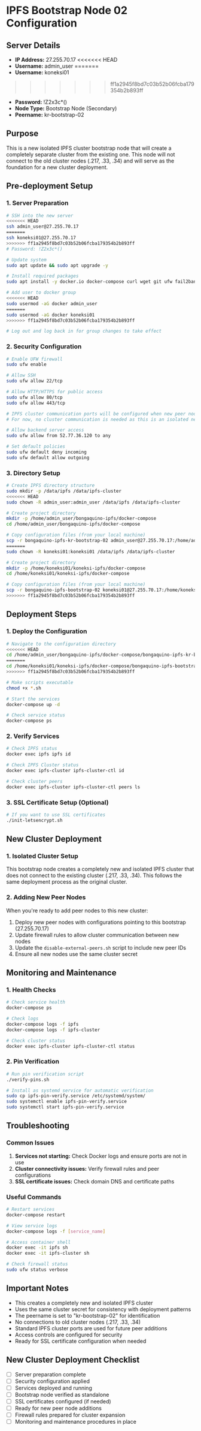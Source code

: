 # IPFS Bootstrap Node 02 Configuration

## Server Details
- **IP Address:** 27.255.70.17
<<<<<<< HEAD
- **Username:** admin_user
=======
- **Username:** koneksi01
>>>>>>> ff1a2945f8bd7c03b52b06fcba179354b2b893ff
- **Password:** !Z2x3c*()
- **Node Type:** Bootstrap Node (Secondary)
- **Peername:** kr-bootstrap-02

## Purpose
This is a new isolated IPFS cluster bootstrap node that will create a completely separate cluster from the existing one. This node will not connect to the old cluster nodes (.217, .33, .34) and will serve as the foundation for a new cluster deployment.

## Pre-deployment Setup

### 1. Server Preparation
```bash
# SSH into the new server
<<<<<<< HEAD
ssh admin_user@27.255.70.17
=======
ssh koneksi01@27.255.70.17
>>>>>>> ff1a2945f8bd7c03b52b06fcba179354b2b893ff
# Password: !Z2x3c*()

# Update system
sudo apt update && sudo apt upgrade -y

# Install required packages
sudo apt install -y docker.io docker-compose curl wget git ufw fail2ban

# Add user to docker group
<<<<<<< HEAD
sudo usermod -aG docker admin_user
=======
sudo usermod -aG docker koneksi01
>>>>>>> ff1a2945f8bd7c03b52b06fcba179354b2b893ff

# Log out and log back in for group changes to take effect
```

### 2. Security Configuration
```bash
# Enable UFW firewall
sudo ufw enable

# Allow SSH
sudo ufw allow 22/tcp

# Allow HTTP/HTTPS for public access
sudo ufw allow 80/tcp
sudo ufw allow 443/tcp

# IPFS cluster communication ports will be configured when new peer nodes are added
# For now, no cluster communication is needed as this is an isolated new cluster

# Allow backend server access
sudo ufw allow from 52.77.36.120 to any

# Set default policies
sudo ufw default deny incoming
sudo ufw default allow outgoing
```

### 3. Directory Setup
```bash
# Create IPFS directory structure
sudo mkdir -p /data/ipfs /data/ipfs-cluster
<<<<<<< HEAD
sudo chown -R admin_user:admin_user /data/ipfs /data/ipfs-cluster

# Create project directory
mkdir -p /home/admin_user/bongaquino-ipfs/docker-compose
cd /home/admin_user/bongaquino-ipfs/docker-compose

# Copy configuration files (from your local machine)
scp -r bongaquino-ipfs-kr-bootstrap-02 admin_user@27.255.70.17:/home/admin_user/bongaquino-ipfs/docker-compose/
=======
sudo chown -R koneksi01:koneksi01 /data/ipfs /data/ipfs-cluster

# Create project directory
mkdir -p /home/koneksi01/koneksi-ipfs/docker-compose
cd /home/koneksi01/koneksi-ipfs/docker-compose

# Copy configuration files (from your local machine)
scp -r bongaquino-ipfs-bootstrap-02 koneksi01@27.255.70.17:/home/koneksi01/koneksi-ipfs/docker-compose/
>>>>>>> ff1a2945f8bd7c03b52b06fcba179354b2b893ff
```

## Deployment Steps

### 1. Deploy the Configuration
```bash
# Navigate to the configuration directory
<<<<<<< HEAD
cd /home/admin_user/bongaquino-ipfs/docker-compose/bongaquino-ipfs-kr-bootstrap-02
=======
cd /home/koneksi01/koneksi-ipfs/docker-compose/bongaquino-ipfs-bootstrap-02
>>>>>>> ff1a2945f8bd7c03b52b06fcba179354b2b893ff

# Make scripts executable
chmod +x *.sh

# Start the services
docker-compose up -d

# Check service status
docker-compose ps
```

### 2. Verify Services
```bash
# Check IPFS status
docker exec ipfs ipfs id

# Check IPFS Cluster status
docker exec ipfs-cluster ipfs-cluster-ctl id

# Check cluster peers
docker exec ipfs-cluster ipfs-cluster-ctl peers ls
```

### 3. SSL Certificate Setup (Optional)
```bash
# If you want to use SSL certificates
./init-letsencrypt.sh
```

## New Cluster Deployment

### 1. Isolated Cluster Setup
This bootstrap node creates a completely new and isolated IPFS cluster that does not connect to the existing cluster (.217, .33, .34). This follows the same deployment process as the original cluster.

### 2. Adding New Peer Nodes
When you're ready to add peer nodes to this new cluster:
1. Deploy new peer nodes with configurations pointing to this bootstrap (27.255.70.17)
2. Update firewall rules to allow cluster communication between new nodes
3. Update the `disable-external-peers.sh` script to include new peer IDs
4. Ensure all new nodes use the same cluster secret

## Monitoring and Maintenance

### 1. Health Checks
```bash
# Check service health
docker-compose ps

# Check logs
docker-compose logs -f ipfs
docker-compose logs -f ipfs-cluster

# Check cluster status
docker exec ipfs-cluster ipfs-cluster-ctl status
```

### 2. Pin Verification
```bash
# Run pin verification script
./verify-pins.sh

# Install as systemd service for automatic verification
sudo cp ipfs-pin-verify.service /etc/systemd/system/
sudo systemctl enable ipfs-pin-verify.service
sudo systemctl start ipfs-pin-verify.service
```

## Troubleshooting

### Common Issues
1. **Services not starting:** Check Docker logs and ensure ports are not in use
2. **Cluster connectivity issues:** Verify firewall rules and peer configurations
3. **SSL certificate issues:** Check domain DNS and certificate paths

### Useful Commands
```bash
# Restart services
docker-compose restart

# View service logs
docker-compose logs -f [service_name]

# Access container shell
docker exec -it ipfs sh
docker exec -it ipfs-cluster sh

# Check firewall status
sudo ufw status verbose
```

## Important Notes
- This creates a completely new and isolated IPFS cluster
- Uses the same cluster secret for consistency with deployment patterns
- The peername is set to "kr-bootstrap-02" for identification
- No connections to old cluster nodes (.217, .33, .34)
- Standard IPFS cluster ports are used for future peer additions
- Access controls are configured for security
- Ready for SSL certificate configuration when needed

## New Cluster Deployment Checklist
- [ ] Server preparation complete
- [ ] Security configuration applied
- [ ] Services deployed and running
- [ ] Bootstrap node verified as standalone
- [ ] SSL certificates configured (if needed)
- [ ] Ready for new peer node additions
- [ ] Firewall rules prepared for cluster expansion
- [ ] Monitoring and maintenance procedures in place 